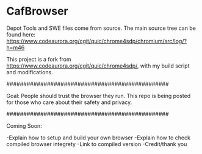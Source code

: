 # CafBrowser

Depot Tools and SWE files come from source. The main source tree can be found here: https://www.codeaurora.org/cgit/quic/chrome4sdp/chromium/src/log/?h=m46

This project is a fork from https://www.codeaurora.org/cgit/quic/chrome4sdp/, with my build script and modifications.

################################################

Goal: People should trust the browser they run. This repo is being posted for those who care about their safety and privacy.

################################################

Coming Soon:

-Explain how to setup and build your own browser
-Explain how to check compiled browser integrety
-Link to compiled version
-Credit/thank you
